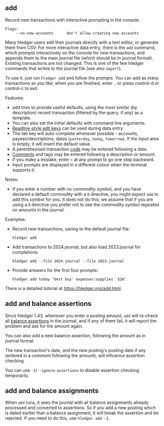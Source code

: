 ## add

Record new transactions with interactive prompting in the console.

```flags
Flags:
     --no-new-accounts      don't allow creating new accounts
```

Many hledger users edit their journals directly with a text editor, or generate them from CSV.
For more interactive data entry, there is the `add` command, 
which prompts interactively on the console for new transactions, 
and appends them to the main journal file (which should be in journal format).
Existing transactions are not changed.
This is one of the few hledger commands that writes to the journal file (see also `import`).

To use it, just run `hledger add` and follow the prompts.
You can add as many transactions as you like; when you are finished,
enter `.` or press control-d or control-c to exit.

Features:

- add tries to provide useful defaults, using the most similar (by description)
  recent transaction (filtered by the query, if any) as a template.
- You can also set the initial defaults with command line arguments.
- [Readline-style edit keys](http://tiswww.case.edu/php/chet/readline/rluserman.html#SEC3)
  can be used during data entry.
- The tab key will auto-complete whenever possible - accounts,
  payees/descriptions, dates (`yesterday`, `today`, `tomorrow`).
  If the input area is empty, it will insert the default value.
- A parenthesised transaction [code](#entries) may be entered following a date.
- [Comments](#transaction-comments) and tags may be entered following a description or amount.
- If you make a mistake, enter `<` at any prompt to go one step backward.
- Input prompts are displayed in a different colour when the terminal supports it.

Notes:

- If you enter a number with no commodity symbol,
  and you have declared a default commodity with a `D` directive,
  you might expect `add` to add this symbol for you.
  It does not do this; we assume that if you are using a `D` directive
  you prefer not to see the commodity symbol repeated on amounts in the journal.

Examples:

- Record new transactions, saving to the default journal file:

  `hledger add`

- Add transactions to 2024.journal, but also load 2023.journal for completions:

  `hledger add --file 2024.journal --file 2023.journal`

- Provide answers for the first four prompts:

  `hledger add today 'best buy' expenses:supplies '$20'`

There is a detailed tutorial at <https://hledger.org/add.html>.

## add and balance assertions

Since hledger 1.43, whenever you enter a posting amount,
`add` will re-check all [balance assertions](#balance-assertions) in the journal,
and if any of them fail, it will report the problem and ask for the amount again.

You can also add a new balance assertion, following the amount as in journal format.

The new transaction's date, and the new posting's posting date if any (entered in a comment following the amount),
will influence assertion checking.

You can use `-I`/`--ignore-assertions` to disable assertion checking temporarily.

## add and balance assignments

When `add` runs, it sees the journal with all balance assignments already processed and converted to assertions.
So if you add a new posting which is dated earlier than a balance assignment, it will break the assertion and be rejected.
If you need to do this, use  `hledger add -I`.
